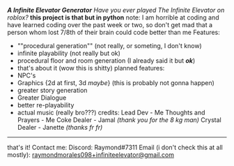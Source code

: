 ***A Infinite Elevator Generator***
*Have you ever played The Infinite Elevator on roblox?*
**this project is that but in python**
note: I am horrible at coding and have learned coding over the past week or two, so don't get mad that a person whom lost 7/8th of their brain could code better than me
Features:
 - ""procedural generation"" (not really, or someting, I don't know)
 - infinite playability (not really but ok)
 - procedural floor and room generation (I already said it but ***ok***)
 - that's about it (wow this is shitty)
planned features:
- NPC's
- Graphics {2d at first, 3d *maybe*} (this is probably not gonna happen)
- greater story generation
- Greater Dialogue
- better re-playability
- actual music (really bro???)
credits:
Lead Dev - Me
Thoughts and Prayers - Me
Coke Dealer - Jamal *(thank you for the 8 kg man)*
Crystal Dealer - Janette *(thanks fr fr)*
-----------------------------------
that's it!
Contact me:
Discord: Raymond#7311
Email (i don't check this at all mostly): raymondmorales098+infiniteelevator@gmail.com
